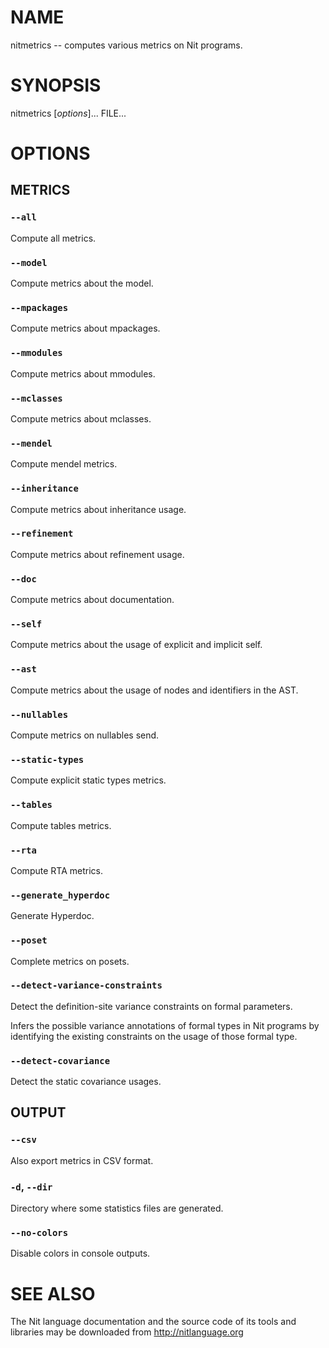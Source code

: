 # NAME

nitmetrics -- computes various metrics on Nit programs.

# SYNOPSIS

nitmetrics [*options*]... FILE...

# OPTIONS

## METRICS

### `--all`
Compute all metrics.

### `--model`
Compute metrics about the model.

### `--mpackages`
Compute metrics about mpackages.

### `--mmodules`
Compute metrics about mmodules.

### `--mclasses`
Compute metrics about mclasses.

### `--mendel`
Compute mendel metrics.

### `--inheritance`
Compute metrics about inheritance usage.

### `--refinement`
Compute metrics about refinement usage.

### `--doc`
Compute metrics about documentation.

### `--self`
Compute metrics about the usage of explicit and implicit self.

### `--ast`
Compute metrics about the usage of nodes and identifiers in the AST.

### `--nullables`
Compute metrics on nullables send.

### `--static-types`
Compute explicit static types metrics.

### `--tables`
Compute tables metrics.

### `--rta`
Compute RTA metrics.

### `--generate_hyperdoc`
Generate Hyperdoc.

### `--poset`
Complete metrics on posets.

### `--detect-variance-constraints`
Detect the definition-site variance constraints on formal parameters.

Infers the possible variance annotations of formal types in Nit programs by identifying the existing constraints on the usage of those formal type.

### `--detect-covariance`
Detect the static covariance usages.

## OUTPUT

### `--csv`
Also export metrics in CSV format.

### `-d`, `--dir`
Directory where some statistics files are generated.

### `--no-colors`
Disable colors in console outputs.

# SEE ALSO

The Nit language documentation and the source code of its tools and libraries may be downloaded from <http://nitlanguage.org>

